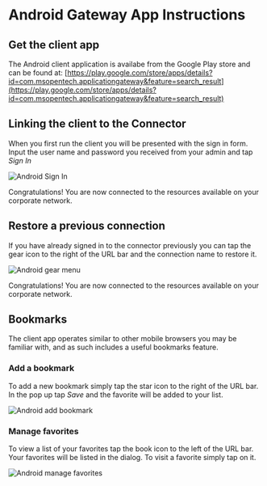 # Android Gateway App Instructions

## Get the client app
The Android client application is availabe from the Google Play store and can be found at:
[https://play.google.com/store/apps/details?id=com.msopentech.applicationgateway&feature=search_result](https://play.google.com/store/apps/details?id=com.msopentech.applicationgateway&feature=search_result)


## Linking the client to the Connector
When you first run the client you will be presented with the sign in form. Input the user name and password you received from your admin and tap *Sign In*

![Android Sign In][android_sign_on]


Congratulations! You are now connected to the resources available on your corporate network.

## Restore a previous connection
If you have already signed in to the connector previously you can tap the gear icon to the right of the URL bar and the connection name to restore it.

![Android gear menu][android_gear_menu]

Congratulations! You are now connected to the resources available on your corporate network.

## Bookmarks
The client app operates similar to other mobile browsers you may be familiar with, and as such includes a useful bookmarks feature.

### Add a bookmark
To add a new bookmark simply tap the star icon to the right of the URL bar. In the pop up tap *Save* and the favorite will be added to your list.

![Android add bookmark][android_add_bookmark]

### Manage favorites
To view a list of your favorites tap the book icon to the left of the URL bar. Your favorites will be listed in the dialog. To visit a favorite simply tap on it.

![Android manage favorites][android_manage_favorites]







[android]:  http://msopentech.github.io/appgateway-android/img/android.png
[android_sign_on]: http://msopentech.github.io/appgateway-android/img/android_sign_on.png
[android_gear_menu]: http://msopentech.github.io/appgateway-android/img/android_gear_menu.png
[android_add_bookmark]: http://msopentech.github.io/appgateway-android/img/android_add_bookmark.png
[android_manage_favorites]: http://msopentech.github.io/appgateway-android/img/android_manage_favorites.png